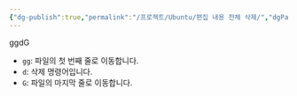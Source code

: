 ```yaml
---
{"dg-publish":true,"permalink":"/프로젝트/Ubuntu/편집 내용 전체 삭제/","dgPassFrontmatter":true}
---
```



ggdG

- `gg`: 파일의 첫 번째 줄로 이동합니다.
- `d`: 삭제 명령어입니다.
- `G`: 파일의 마지막 줄로 이동합니다.